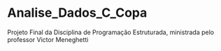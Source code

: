 # Analise_Dados_C_Copa
Projeto Final da Disciplina de Programação Estruturada, ministrada pelo professor Victor Meneghetti 
